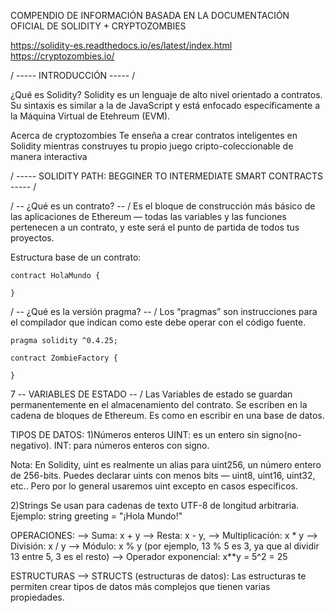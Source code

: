 COMPENDIO DE INFORMACIÓN BASADA EN LA DOCUMENTACIÓN OFICIAL DE SOLIDITY + CRYPTOZOMBIES

https://solidity-es.readthedocs.io/es/latest/index.html
https://cryptozombies.io/

/ ----- INTRODUCCIÓN ----- /

¿Qué es Solidity?
Solidity es un lenguaje de alto nivel orientado a contratos. Su sintaxis es similar a la de JavaScript y está enfocado específicamente a la Máquina Virtual de Etehreum (EVM).

Acerca de cryptozombies 
Te enseña a crear contratos inteligentes en Solidity mientras construyes tu propio juego cripto-coleccionable de manera interactiva

/ ----- SOLIDITY PATH: BEGGINER TO INTERMEDIATE SMART CONTRACTS ----- /

/ -- ¿Qué es un contrato? -- /
Es el bloque de construcción más básico de las aplicaciones de Ethereum — todas las variables y las funciones pertenecen a un contrato, y este será el punto de partida de todos tus proyectos.

Estructura base de un contrato:

    contract HolaMundo {

    }

/ -- ¿Qué es la versión pragma? -- /
Los “pragmas” son instrucciones para el compilador que indican como este debe operar con el código fuente. 

    pragma solidity ^0.4.25;

    contract ZombieFactory {

    }

7 -- VARIABLES DE ESTADO -- / 
Las Variables de estado se guardan permanentemente en el almacenamiento del contrato. Se escriben en la cadena de bloques de Ethereum. Es como en escribir en una base de datos.

TIPOS DE DATOS:
1)Números enteros
UINT: es un entero sin signo(no-negativo). 
INT: para números enteros con signo.

Nota: En Solidity, uint es realmente un alias para uint256, un número entero de 256-bits. Puedes declarar uints con menos bits — uint8, uint16, uint32, etc.. Pero por lo general usaremos uint excepto en casos específicos.

2)Strings
Se usan para cadenas de texto UTF-8 de longitud arbitraria. Ejemplo: string greeting = "¡Hola Mundo!"


OPERACIONES:
--> Suma: x + y
--> Resta: x - y,
--> Multiplicación: x * y
--> División: x / y
--> Módulo: x % y (por ejemplo, 13 % 5 es 3, ya que al dividir 13 entre 5, 3 es el resto)
--> Operador exponencial: x**y = 5^2 = 25

ESTRUCTURAS --> STRUCTS (estructuras de datos):
Las estructuras te permiten crear tipos de datos más complejos que tienen varias propiedades.


